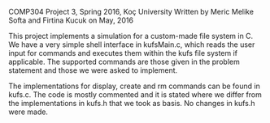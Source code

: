 COMP304 Project 3, Spring 2016, Koç University
Written by Meric Melike Softa and Firtina Kucuk on May, 2016

This project implements a simulation for a custom-made file system in C.
We have a very simple shell interface in kufsMain.c, which reads the user
input for commands and executes them within the kufs file system if applicable.
The supported commands are those given in the problem statement and those
we were asked to implement.

The implementations for display, create and rm commands can be found in kufs.c.
The code is mostly commented and it is stated where we differ from the implementations
in kufs.h that we took as basis. No changes in kufs.h were made.
